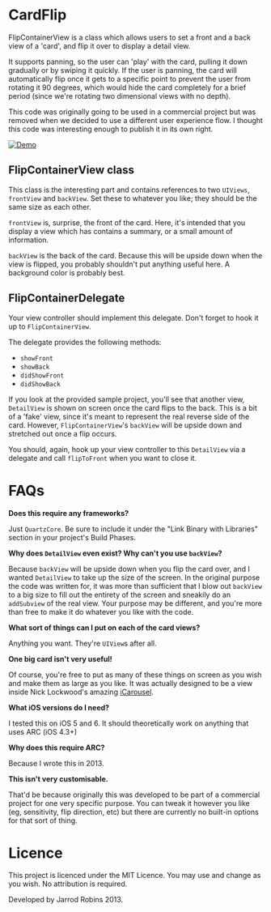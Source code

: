 CardFlip
========

FlipContainerView is a class which allows users to set a front and a back view of a 'card', and flip it over to display a detail view. 

It supports panning, so the user can 'play' with the card, pulling it down gradually or by swiping it quickly. If the user is panning, the card will
automatically flip once it gets to a specific point to prevent the user from rotating it 90 degrees, which would hide the card completely for a brief
period (since we're rotating two dimensional views with no depth).

This code was originally going to be used in a commercial project but was removed when we decided to use a different user experience flow. 
I thought this code was interesting enough to publish it in its own right. 

[![Demo](http://img.youtube.com/vi/uUrqgbIefd4/0.jpg)](http://www.youtube.com/watch?v=uUrqgbIefd4)

FlipContainerView class
-----------------------
This class is the interesting part and contains references to two <code>UIViews</code>, <code>frontView</code> and <code>backView</code>.
Set these to whatever you like; they should be the same size as each other. 

<code>frontView</code> is, surprise, the front of the card. Here, it's intended that you display a view which has contains a summary, or a small amount of 
information. 

<code>backView</code> is the back of the card. Because this will be upside down when the view is flipped, you probably shouldn't put anything useful here. A background color
is probably best. 

FlipContainerDelegate
---------------------
Your view controller should implement this delegate. Don't forget to hook it up to <code>FlipContainerView</code>.

The delegate provides the following methods:

- <code>showFront</code>
- <code>showBack</code>
- <code>didShowFront</code>
- <code>didShowBack</code>

If you look at the provided sample project, you'll see that another view, <code>DetailView</code> is shown on screen once the card flips to the back.
This is a bit of a 'fake' view, since it's meant to represent the real reverse side of the card. However, <code>FlipContainerView</code>'s <code>backView</code> will be upside down and stretched out
once a flip occurs. 

You should, again, hook up your view controller to this <code>DetailView</code> via a delegate and call <code>flipToFront</code> when
you want to close it. 

FAQs
====
**Does this require any frameworks?**

Just <code>QuartzCore</code>. Be sure to include it under the "Link Binary with Libraries" section in your project's Build Phases.

**Why does <code>DetailView</code> even exist? Why can't you use <code>backView</code>?**

Because <code>backView</code> will be upside down when you flip the card over, and I wanted <code>DetailView</code> to take up the size of the screen. In the original purpose the code was written for, 
it was more than sufficient that I blow out <code>backView</code> to a big size to fill out the entirety of the screen and sneakily do an <code>addSubview</code> of the real view.
Your purpose may be different, and you're more than free to make it do whatever you like with the code. 

**What sort of things can I put on each of the card views?**

Anything you want. They're <code>UIView</code>s after all.

**One big card isn't very useful!**

Of course, you're free to put as many of these things on screen as you wish and make them as large as you like. It was actually designed to be a view inside Nick Lockwood's amazing [iCarousel](https://github.com/nicklockwood/iCarousel).

**What iOS versions do I need?**

I tested this on iOS 5 and 6. It should theoretically work on anything that uses ARC (iOS 4.3+)

**Why does this require ARC?**

Because I wrote this in 2013.

**This isn't very customisable.**

That'd be because originally this was developed to be part of a commercial project for one very specific purpose. You can tweak it however you like (eg, sensitivity, flip direction, etc) but there are currently no built-in options for that sort of thing.

Licence
=======
This project is licenced under the MIT Licence. You may use and change as you wish. No attribution is required.

Developed by Jarrod Robins 2013.
